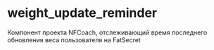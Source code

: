 # weight_update_reminder
Компонент проекта NFCoach, отслеживающий время последнего обновления веса пользователя на FatSecret
